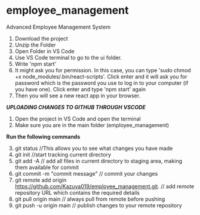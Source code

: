 # employee_management
Advanced Employee Management System

1. Download the project
2. Unzip the Folder
3. Open Folder in VS Code
4. Use VS Code terminal to go to the ui folder.
5. Write 'npm start'
6. It might ask you for permission. In this case, you can type 'sudo chmod +x node_modules/.bin/react-scripts'. Click enter and it will ask you for password which is the password you use to log in to your computer (if you have one). Click enter and type 'npm start' again
7. Then you will see a new react app in your browser.



*****UPLOADING CHANGES TO GITHUB THROUGH VSCODE*****
1. Open the project in VS Code and open the terminal
2. Make sure you are in the main folder (employee_management)

**Run the following commands**

3. git status //This allows you to see what changes you have made
4. git init   //start tracking current directory 
5. git add -A // add all files in current directory to staging area, making them available for commit
6. git commit -m "commit message"  // commit your changes
7. git remote add origin https://github.com/Kazuya019/employee_management.git.  // add remote repository URL which contains the required details
8. git pull origin main // always pull from remote before pushing
9. git push -u origin main // publish changes to your remote repository 

